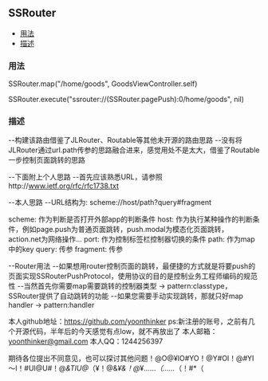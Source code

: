 ## SSRouter
- [用法](#用法)
- [描述](#描述)




### 用法
SSRouter.map("/home/goods", GoodsViewController.self)

SSRouter.execute("ssrouter://\(SSRouter.pagePush):0/home/goods", nil)


### 描述
--构建该路由借鉴了JLRouter、Routable等其他未开源的路由思路
 --没有将JLRouter通过url.path传参的思路融合进来，感觉用处不是太大，借鉴了Routable一步控制页面跳转的思路
 
 --下面附上个人思路
 --首先应该熟悉URL，请参照http://www.ietf.org/rfc/rfc1738.txt
 
 --本人思路
 --URL结构为: scheme://host/path?query#fragment
 
 scheme: 作为判断是否打开外部app的判断条件
 host: 作为执行某种操作的判断条件，例如page.push为普通页面跳转，push.modal为模态化页面跳转，action.net为网络操作...
 port: 作为控制标签栏控制器切换的条件
 path: 作为map中的key
 query: 传参
 fragment: 传参
 
 --Router用法
 --如果想用router控制页面的跳转，最便捷的方式就是将要push的页面实现SSRouterPushProtocol，使用协议的目的是控制业务工程师编码的规范性
 --当然首先你需要map需要跳转的控制器类型 -> pattern:classtype，SSRouter提供了自动跳转的功能
 --如果您需要手动实现跳转，那就只好map handler -> pattern:handler
 
 
 本人github地址：https://github.com/yoonthinker ps:新注册的账号，之前有几个开源代码，半年后的今天感觉有点low，就不再放出了
 本人邮箱：yoonthinker@gmail.com
 本人QQ：1244256397
 
 期待各位提出不同意见，也可以探讨其他问题！@O@¥IO#YO！@Y#OI！@#YI～I！#UI@U#！@*&TIU@*（¥！@&*¥&！@*¥……*（……*（！#*（
